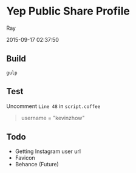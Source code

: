 
# Yep Public Share Profile

Ray

2015-09-17 02:37:50


## Build
```
gulp
```

## Test

Uncomment `Line 48` in `script.coffee`
>  username = "kevinzhow"


## Todo

- Getting Instagram user url
- Favicon
- Behance (Future)